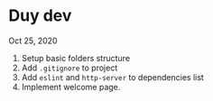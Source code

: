 # Duy dev

Oct 25, 2020
1. Setup basic folders structure
2. Add `.gitignore` to project
3. Add `eslint` and `http-server` to dependencies list 
4. Implement welcome page.